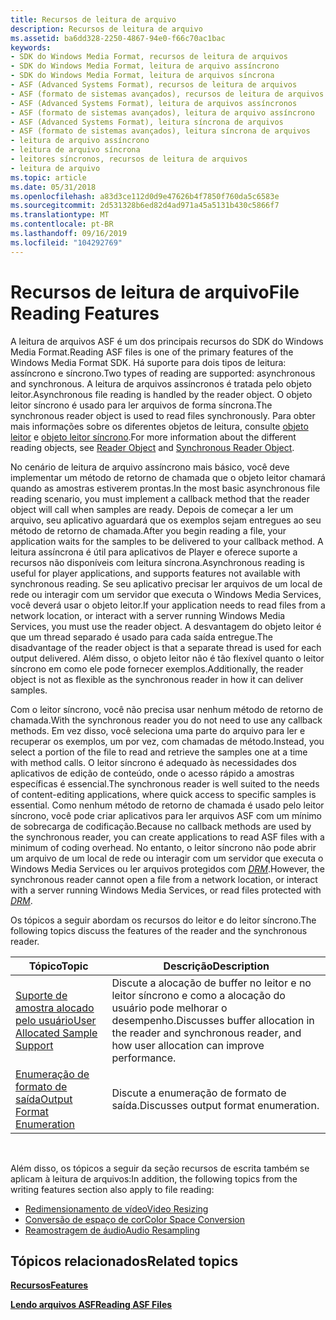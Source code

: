 ```yaml
---
title: Recursos de leitura de arquivo
description: Recursos de leitura de arquivo
ms.assetid: ba6dd328-2250-4867-94e0-f66c70ac1bac
keywords:
- SDK do Windows Media Format, recursos de leitura de arquivos
- SDK do Windows Media Format, leitura de arquivo assíncrono
- SDK do Windows Media Format, leitura de arquivos síncrona
- ASF (Advanced Systems Format), recursos de leitura de arquivos
- ASF (formato de sistemas avançados), recursos de leitura de arquivos
- ASF (Advanced Systems Format), leitura de arquivos assíncronos
- ASF (formato de sistemas avançados), leitura de arquivo assíncrono
- ASF (Advanced Systems Format), leitura síncrona de arquivos
- ASF (formato de sistemas avançados), leitura síncrona de arquivos
- leitura de arquivo assíncrono
- leitura de arquivo síncrona
- leitores síncronos, recursos de leitura de arquivos
- leitura de arquivo
ms.topic: article
ms.date: 05/31/2018
ms.openlocfilehash: a83d3ce112d0d9e47626b4f7850f760da5c6583e
ms.sourcegitcommit: 2d531328b6ed82d4ad971a45a5131b430c5866f7
ms.translationtype: MT
ms.contentlocale: pt-BR
ms.lasthandoff: 09/16/2019
ms.locfileid: "104292769"
---
```

# <a name="file-reading-features"></a><span data-ttu-id="7cd13-116">Recursos de leitura de arquivo</span><span class="sxs-lookup"><span data-stu-id="7cd13-116">File Reading Features</span></span>

<span data-ttu-id="7cd13-117">A leitura de arquivos ASF é um dos principais recursos do SDK do Windows Media Format.</span><span class="sxs-lookup"><span data-stu-id="7cd13-117">Reading ASF files is one of the primary features of the Windows Media Format SDK.</span></span> <span data-ttu-id="7cd13-118">Há suporte para dois tipos de leitura: assíncrono e síncrono.</span><span class="sxs-lookup"><span data-stu-id="7cd13-118">Two types of reading are supported: asynchronous and synchronous.</span></span> <span data-ttu-id="7cd13-119">A leitura de arquivos assíncronos é tratada pelo objeto leitor.</span><span class="sxs-lookup"><span data-stu-id="7cd13-119">Asynchronous file reading is handled by the reader object.</span></span> <span data-ttu-id="7cd13-120">O objeto leitor síncrono é usado para ler arquivos de forma síncrona.</span><span class="sxs-lookup"><span data-stu-id="7cd13-120">The synchronous reader object is used to read files synchronously.</span></span> <span data-ttu-id="7cd13-121">Para obter mais informações sobre os diferentes objetos de leitura, consulte [objeto leitor](reader-object.md) e [objeto leitor síncrono](synchronous-reader-object.md).</span><span class="sxs-lookup"><span data-stu-id="7cd13-121">For more information about the different reading objects, see [Reader Object](reader-object.md) and [Synchronous Reader Object](synchronous-reader-object.md).</span></span>

<span data-ttu-id="7cd13-122">No cenário de leitura de arquivo assíncrono mais básico, você deve implementar um método de retorno de chamada que o objeto leitor chamará quando as amostras estiverem prontas.</span><span class="sxs-lookup"><span data-stu-id="7cd13-122">In the most basic asynchronous file reading scenario, you must implement a callback method that the reader object will call when samples are ready.</span></span> <span data-ttu-id="7cd13-123">Depois de começar a ler um arquivo, seu aplicativo aguardará que os exemplos sejam entregues ao seu método de retorno de chamada.</span><span class="sxs-lookup"><span data-stu-id="7cd13-123">After you begin reading a file, your application waits for the samples to be delivered to your callback method.</span></span> <span data-ttu-id="7cd13-124">A leitura assíncrona é útil para aplicativos de Player e oferece suporte a recursos não disponíveis com leitura síncrona.</span><span class="sxs-lookup"><span data-stu-id="7cd13-124">Asynchronous reading is useful for player applications, and supports features not available with synchronous reading.</span></span> <span data-ttu-id="7cd13-125">Se seu aplicativo precisar ler arquivos de um local de rede ou interagir com um servidor que executa o Windows Media Services, você deverá usar o objeto leitor.</span><span class="sxs-lookup"><span data-stu-id="7cd13-125">If your application needs to read files from a network location, or interact with a server running Windows Media Services, you must use the reader object.</span></span> <span data-ttu-id="7cd13-126">A desvantagem do objeto leitor é que um thread separado é usado para cada saída entregue.</span><span class="sxs-lookup"><span data-stu-id="7cd13-126">The disadvantage of the reader object is that a separate thread is used for each output delivered.</span></span> <span data-ttu-id="7cd13-127">Além disso, o objeto leitor não é tão flexível quanto o leitor síncrono em como ele pode fornecer exemplos.</span><span class="sxs-lookup"><span data-stu-id="7cd13-127">Additionally, the reader object is not as flexible as the synchronous reader in how it can deliver samples.</span></span>

<span data-ttu-id="7cd13-128">Com o leitor síncrono, você não precisa usar nenhum método de retorno de chamada.</span><span class="sxs-lookup"><span data-stu-id="7cd13-128">With the synchronous reader you do not need to use any callback methods.</span></span> <span data-ttu-id="7cd13-129">Em vez disso, você seleciona uma parte do arquivo para ler e recuperar os exemplos, um por vez, com chamadas de método.</span><span class="sxs-lookup"><span data-stu-id="7cd13-129">Instead, you select a portion of the file to read and retrieve the samples one at a time with method calls.</span></span> <span data-ttu-id="7cd13-130">O leitor síncrono é adequado às necessidades dos aplicativos de edição de conteúdo, onde o acesso rápido a amostras específicas é essencial.</span><span class="sxs-lookup"><span data-stu-id="7cd13-130">The synchronous reader is well suited to the needs of content-editing applications, where quick access to specific samples is essential.</span></span> <span data-ttu-id="7cd13-131">Como nenhum método de retorno de chamada é usado pelo leitor síncrono, você pode criar aplicativos para ler arquivos ASF com um mínimo de sobrecarga de codificação.</span><span class="sxs-lookup"><span data-stu-id="7cd13-131">Because no callback methods are used by the synchronous reader, you can create applications to read ASF files with a minimum of coding overhead.</span></span> <span data-ttu-id="7cd13-132">No entanto, o leitor síncrono não pode abrir um arquivo de um local de rede ou interagir com um servidor que executa o Windows Media Services ou ler arquivos protegidos com [*DRM*](wmformat-glossary.md).</span><span class="sxs-lookup"><span data-stu-id="7cd13-132">However, the synchronous reader cannot open a file from a network location, or interact with a server running Windows Media Services, or read files protected with [*DRM*](wmformat-glossary.md).</span></span>

<span data-ttu-id="7cd13-133">Os tópicos a seguir abordam os recursos do leitor e do leitor síncrono.</span><span class="sxs-lookup"><span data-stu-id="7cd13-133">The following topics discuss the features of the reader and the synchronous reader.</span></span>



| <span data-ttu-id="7cd13-134">Tópico</span><span class="sxs-lookup"><span data-stu-id="7cd13-134">Topic</span></span>                                                              | <span data-ttu-id="7cd13-135">Descrição</span><span class="sxs-lookup"><span data-stu-id="7cd13-135">Description</span></span>                                                                                                        |
|--------------------------------------------------------------------|--------------------------------------------------------------------------------------------------------------------|
| [<span data-ttu-id="7cd13-136">Suporte de amostra alocado pelo usuário</span><span class="sxs-lookup"><span data-stu-id="7cd13-136">User Allocated Sample Support</span></span>](user-allocated-sample-support.md) | <span data-ttu-id="7cd13-137">Discute a alocação de buffer no leitor e no leitor síncrono e como a alocação do usuário pode melhorar o desempenho.</span><span class="sxs-lookup"><span data-stu-id="7cd13-137">Discusses buffer allocation in the reader and synchronous reader, and how user allocation can improve performance.</span></span> |
| [<span data-ttu-id="7cd13-138">Enumeração de formato de saída</span><span class="sxs-lookup"><span data-stu-id="7cd13-138">Output Format Enumeration</span></span>](output-format-enumeration.md)         | <span data-ttu-id="7cd13-139">Discute a enumeração de formato de saída.</span><span class="sxs-lookup"><span data-stu-id="7cd13-139">Discusses output format enumeration.</span></span>                                                                               |



 

<span data-ttu-id="7cd13-140">Além disso, os tópicos a seguir da seção recursos de escrita também se aplicam à leitura de arquivos:</span><span class="sxs-lookup"><span data-stu-id="7cd13-140">In addition, the following topics from the writing features section also apply to file reading:</span></span>

-   [<span data-ttu-id="7cd13-141">Redimensionamento de vídeo</span><span class="sxs-lookup"><span data-stu-id="7cd13-141">Video Resizing</span></span>](video-resizing.md)
-   [<span data-ttu-id="7cd13-142">Conversão de espaço de cor</span><span class="sxs-lookup"><span data-stu-id="7cd13-142">Color Space Conversion</span></span>](color-space-conversion.md)
-   [<span data-ttu-id="7cd13-143">Reamostragem de áudio</span><span class="sxs-lookup"><span data-stu-id="7cd13-143">Audio Resampling</span></span>](audio-resampling.md)

## <a name="related-topics"></a><span data-ttu-id="7cd13-144">Tópicos relacionados</span><span class="sxs-lookup"><span data-stu-id="7cd13-144">Related topics</span></span>

<dl> <dt>

[<span data-ttu-id="7cd13-145">**Recursos**</span><span class="sxs-lookup"><span data-stu-id="7cd13-145">**Features**</span></span>](features.md)
</dt> <dt>

[<span data-ttu-id="7cd13-146">**Lendo arquivos ASF**</span><span class="sxs-lookup"><span data-stu-id="7cd13-146">**Reading ASF Files**</span></span>](reading-asf-files.md)
</dt> </dl>

 

 




